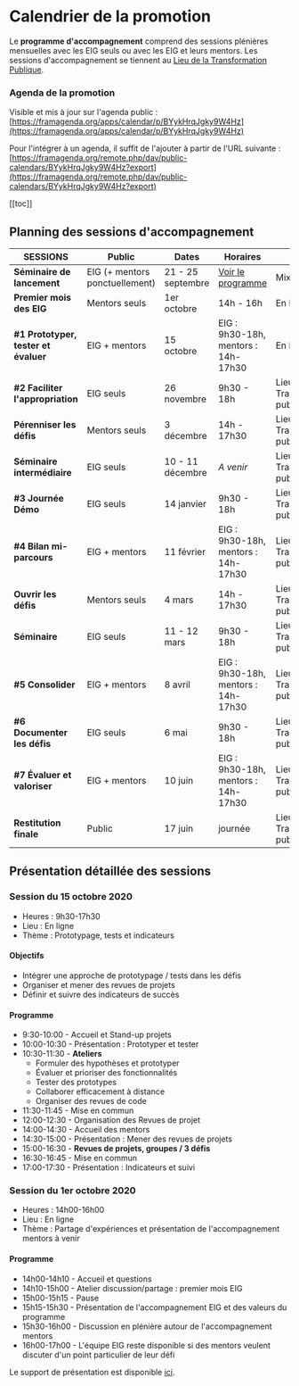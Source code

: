 # Calendrier de la promotion

Le **programme d'accompagnement** comprend des sessions plénières mensuelles avec les EIG seuls ou avec les EIG et leurs mentors.
Les sessions d'accompagnement se tiennent au [Lieu de la Transformation Publique](https://www.modernisation.gouv.fr/nos-actions/le-lieu-de-la-transformation-publique).


### Agenda de la promotion

Visible et mis à jour sur l'agenda public : [https://framagenda.org/apps/calendar/p/BYykHrqJgky9W4Hz](https://framagenda.org/apps/calendar/p/BYykHrqJgky9W4Hz)

Pour l'intégrer à un agenda, il suffit de l'ajouter à partir de l'URL suivante : [https://framagenda.org/remote.php/dav/public-calendars/BYykHrqJgky9W4Hz?export](https://framagenda.org/remote.php/dav/public-calendars/BYykHrqJgky9W4Hz?export)

[[toc]]



## Planning des sessions d'accompagnement

| SESSIONS | Public | Dates | Horaires | Lieu |
| -------- | -------- | -------- | -------- | -------- |
| **Séminaire de lancement**  | EIG (+ mentors ponctuellement) | 21 - 25 septembre | [Voir le programme](bootcamp.md) | Mixte|
| **Premier mois des EIG** | Mentors seuls | 1er octobre | 14h - 16h | En ligne |
| **#1 Prototyper, tester et évaluer** | EIG + mentors | 15 octobre | EIG : 9h30-18h, mentors : 14h-17h30  | En ligne |
| **#2 Faciliter l'appropriation** | EIG seuls | 26 novembre | 9h30 - 18h | Lieu de la Transformation publique |
| **Pérenniser les défis**| Mentors seuls | 3 décembre | 14h - 17h30 |Lieu de la Transformation publique |
| **Séminaire intermédiaire** | EIG seuls | 10 - 11 décembre | _A venir_ | Lieu de la Transformation publique |
| **#3 Journée Démo** | EIG seuls | 14 janvier | 9h30 - 18h | Lieu de la Transformation publique |
| **#4 Bilan mi-parcours** | EIG + mentors | 11 février | EIG : 9h30-18h, mentors : 14h-17h30 | Lieu de la Transformation publique |
| **Ouvrir les défis** | Mentors seuls | 4 mars | 14h - 17h30 | Lieu de la Transformation publique |
| **Séminaire** | EIG seuls | 11 - 12 mars | 9h30 - 18h | Lieu de la Transformation publique |
| **#5 Consolider** | EIG + mentors | 8 avril     | EIG : 9h30-18h, mentors : 14h-17h30 | Lieu de la Transformation publique |
| **#6 Documenter les défis** | EIG seuls | 6 mai | 9h30 - 18h | Lieu de la Transformation publique |
| **#7 Évaluer et valoriser** |EIG + mentors | 10 juin | EIG : 9h30-18h, mentors : 14h-17h30 | Lieu de la Transformation publique |
| **Restitution finale** |Public | 17 juin | journée | Lieu de la Transformation publique |

## Présentation détaillée des sessions

### Session du 15 octobre 2020
- Heures : 9h30-17h30
- Lieu : En ligne
- Thème : Prototypage, tests et indicateurs

#### Objectifs
- Intégrer une approche de prototypage / tests dans les défis
- Organiser et mener des revues de projets
- Définir et suivre des indicateurs de succès

#### Programme
- 9:30-10:00 - Accueil et Stand-up projets
- 10:00-10:30 - Présentation : Prototyper et tester
- 10:30-11:30	- **Ateliers**
	- Formuler des hypothèses et prototyper
	- Évaluer et prioriser des fonctionnalités
	- Tester des prototypes
	- Collaborer efficacement à distance
	- Organiser des revues de code
- 11:30-11:45	- Mise en commun
- 12:00-12:30 -	Organisation des Revues de projet
- 14:00-14:30 - Accueil des mentors
- 14:30-15:00	- Présentation : Mener des revues de projets
- 15:00-16:30	- **Revues de projets, groupes / 3 défis**
- 16:30-16:45	- Mise en commun
- 17:00-17:30 - Présentation : Indicateurs et suivi

### Session du 1er octobre 2020
- Heures : 14h00-16h00
- Lieu : En ligne
- Thème : Partage d'expériences et présentation de l'accompagnement mentors à venir

#### Programme
- 14h00-14h10 - Accueil et questions
- 14h10-15h00 - Atelier discussion/partage : premier mois EIG
- 15h00-15h15 - Pause
- 15h15-15h30 - Présentation de l'accompagnement EIG et des valeurs du programme
- 15h30-16h00 - Discussion en plénière autour de l'accompagnement mentors
- 16h00-17h00 - L'équipe EIG reste disponible si des mentors veulent discuter d'un point particulier de leur défi

Le support de présentation est disponible [ici](https://speakerdeck.com/eig2020/session-daccompagnement-mentors-eig-4-1er-octobre). 
